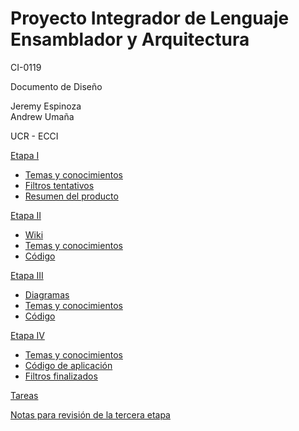 # Proyecto Integrador de Lenguaje Ensamblador y Arquitectura


CI-0119


Documento de Diseño


Jeremy Espinoza  
Andrew Umaña  



UCR - ECCI

[Etapa I](https://github.com/ECCIUCRLQ/proyecto-equipo/tree/main/Etapa%20I)
- [Temas y conocimientos](https://github.com/ECCIUCRLQ/proyecto-equipo/blob/main/Etapa%20I/Temas%20y%20conocimientos.md)
- [Filtros tentativos](https://github.com/ECCIUCRLQ/proyecto-equipo/blob/main/Etapa%20I/Filtros.md)
- [Resumen del producto](https://github.com/ECCIUCRLQ/proyecto-equipo/blob/main/Etapa%20I/Resumen%20proyecto.md)


[Etapa II](https://github.com/ECCIUCRLQ/proyecto-equipo/tree/main/Etapa%20II)
- [Wiki](https://github.com/ECCIUCRLQ/proyecto-equipo/wiki)
- [Temas y conocimientos](https://github.com/ECCIUCRLQ/proyecto-equipo/blob/main/Etapa%20II/Temas%20y%20conocimientos.md)
- [Código](https://github.com/ECCIUCRLQ/proyecto-equipo/tree/main/simics-project/modules) 

[Etapa III](https://github.com/ECCIUCRLQ/proyecto-equipo/tree/main/Etapa%20III)
- [Diagramas](https://github.com/ECCIUCRLQ/proyecto-equipo/blob/main/Etapa%20III/Diagramas.md)
- [Temas y conocimientos](https://github.com/ECCIUCRLQ/proyecto-equipo/blob/main/Etapa%20III/Temas%20y%20conocimientos)
- [Código](https://github.com/ECCIUCRLQ/proyecto-equipo/tree/main/simics-project/driver) 

[Etapa IV](https://github.com/ECCIUCRLQ/proyecto-equipo/tree/main/Etapa%20IV)

- [Temas y conocimientos](https://github.com/ECCIUCRLQ/proyecto-equipo/blob/main/Etapa%20IV/temas%20y%20conocimientos)
- [Código de aplicación](https://github.com/ECCIUCRLQ/proyecto-equipo/tree/main/simics-project/aplicacion)
- [Filtros finalizados](https://github.com/ECCIUCRLQ/proyecto-equipo/blob/main/Etapa%20IV/Filtros%20finalizados.md)


[Tareas](https://github.com/ECCIUCRLQ/proyecto-equipo/projects/1)


[Notas para revisión de la tercera etapa](https://github.com/ECCIUCRLQ/proyecto-equipo/blob/main/Notas%20revisi%C3%B3n.md)
